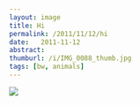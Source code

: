```yaml
---
layout: image
title: Hi
permalink: /2011/11/12/hi
date:   2011-11-12
abstract: 
thumburl: /i/IMG_0088_thumb.jpg
tags: [bw, animals]
---
```

![]({{site.url}}/i/IMG_0088.jpg)

